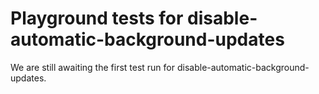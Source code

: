 # Playground tests for disable-automatic-background-updates
We are still awaiting the first test run for disable-automatic-background-updates.
